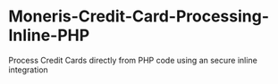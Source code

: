 # Moneris-Credit-Card-Processing-Inline-PHP
Process Credit Cards directly from PHP code using an secure inline integration
